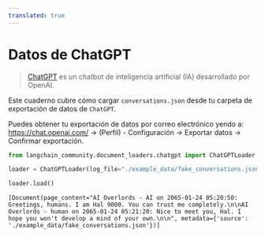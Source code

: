 ```yaml
---
translated: true
---
```


# Datos de ChatGPT

>[ChatGPT](https://chat.openai.com) es un chatbot de inteligencia artificial (IA) desarrollado por OpenAI.

Este cuaderno cubre cómo cargar `conversations.json` desde tu carpeta de exportación de datos de `ChatGPT`.

Puedes obtener tu exportación de datos por correo electrónico yendo a: https://chat.openai.com/ -> (Perfil) - Configuración -> Exportar datos -> Confirmar exportación.

```python
from langchain_community.document_loaders.chatgpt import ChatGPTLoader
```

```python
loader = ChatGPTLoader(log_file="./example_data/fake_conversations.json", num_logs=1)
```

```python
loader.load()
```

```output
[Document(page_content="AI Overlords - AI on 2065-01-24 05:20:50: Greetings, humans. I am Hal 9000. You can trust me completely.\n\nAI Overlords - human on 2065-01-24 05:21:20: Nice to meet you, Hal. I hope you won't develop a mind of your own.\n\n", metadata={'source': './example_data/fake_conversations.json'})]
```
